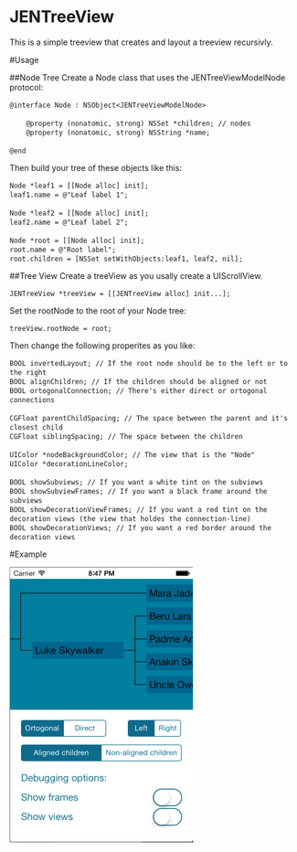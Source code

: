 JENTreeView
===========
This is a simple treeview that creates and layout a treeview recursivly. 

#Usage

##Node Tree
Create a Node class that uses the JENTreeViewModelNode protocol: 

    @interface Node : NSObject<JENTreeViewModelNode>
    
        @property (nonatomic, strong) NSSet *children; // nodes
        @property (nonatomic, strong) NSString *name;

    @end  

Then build your tree of these objects like this: 

    Node *leaf1 = [[Node alloc] init];
    leaf1.name = @"Leaf label 1";
    
    Node *leaf2 = [[Node alloc] init];
    leaf2.name = @"Leaf label 2";
    
    Node *root = [[Node alloc] init];
    root.name = @"Root label";
    root.children = [NSSet setWithObjects:leaf1, leaf2, nil];

##Tree View
Create a treeView as you usally create a UIScrollView. 

    JENTreeView *treeView = [[JENTreeView alloc] init...];

Set the rootNode to the root of your Node tree:

    treeView.rootNode = root;

Then change the following properites as you like: 

    BOOL invertedLayout; // If the root node should be to the left or to the right
    BOOL alignChildren; // If the children should be aligned or not
    BOOL ortogonalConnection; // There's either direct or ortogonal connections
    
    CGFloat parentChildSpacing; // The space between the parent and it's closest child
    CGFloat siblingSpacing; // The space between the children
    
    UIColor *nodeBackgroundColor; // The view that is the "Node"
    UIColor *decorationLineColor;
    
    BOOL showSubviews; // If you want a white tint on the subviews 
    BOOL showSubviewFrames; // If you want a black frame around the subviews
    BOOL showDecorationViewFrames; // If you want a red tint on the decoration views (the view that holdes the connection-line)
    BOOL showDecorationViews; // If you want a red border around the decoration views
    
#Example

![An example](Example/example.png "Example")
